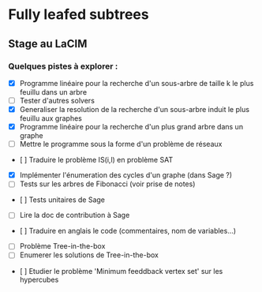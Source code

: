 # Fully leafed subtrees

## Stage au LaCIM

### Quelques pistes à explorer :

- [x] Programme linéaire pour la recherche d'un sous-arbre de taille k le plus feuillu dans un arbre 
- [ ] Tester d'autres solvers
- [x] Generaliser la resolution de la recherche d'un sous-arbre induit le plus feuillu aux graphes
- [x] Programme linéaire pour la recherche d'un plus grand arbre dans un graphe
- [ ] Mettre le programme sous la forme d'un problème de réseaux
- [ ] Traduire le problème IS(i,l) en problème SAT
- [x] Implémenter l'énumeration des cycles d'un graphe (dans Sage ?)
- [ ] Tests sur les arbres de Fibonacci (voir prise de notes)
- [ ] Tests unitaires de Sage
- [ ] Lire la doc de contribution à Sage
- [ ] Traduire en anglais le code (commentaires, nom de variables...)
- [ ] Problème Tree-in-the-box
- [ ] Enumerer les solutions de Tree-in-the-box
- [ ] Etudier le problème 'Minimum feeddback vertex set' sur les hypercubes

